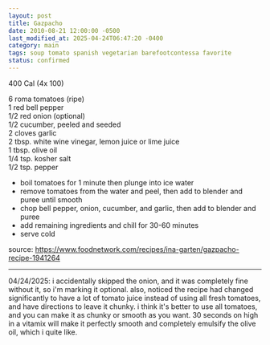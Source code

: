 ```yaml
---
layout: post
title: Gazpacho
date: 2010-08-21 12:00:00 -0500
last_modified_at: 2025-04-24T06:47:20 -0400
category: main
tags: soup tomato spanish vegetarian barefootcontessa favorite
status: confirmed
---
```

400 Cal (4x 100)

6 roma tomatoes (ripe)  
1 red bell pepper  
1/2 red onion (optional)  
1/2 cucumber, peeled and seeded  
2 cloves garlic  
2 tbsp. white wine vinegar, lemon juice or lime juice  
1 tbsp. olive oil  
1/4 tsp. kosher salt  
1/2 tsp. pepper  

* boil tomatoes for 1 minute then plunge into ice water
* remove tomatoes from the water and peel, then add to blender and puree until smooth
* chop bell pepper, onion, cucumber, and garlic, then add to blender and puree
* add remaining ingredients and chill for 30-60 minutes
* serve cold

source: <https://www.foodnetwork.com/recipes/ina-garten/gazpacho-recipe-1941264>

---

04/24/2025: i accidentally skipped the onion, and it was completely fine without it,
so i'm marking it optional. also, noticed the recipe had changed significantly to
have a lot of tomato juice instead of using all fresh tomatoes, and have directions
to leave it chunky. i think it's better to use all tomatoes, and you can make it as
chunky or smooth as you want. 30 seconds on high in a vitamix will make it perfectly
smooth and completely emulsify the olive oil, which i quite like.
